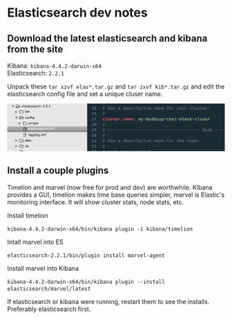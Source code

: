 # Elasticsearch dev notes

## Download the latest elasticsearch and kibana from the site

Kibana: `kibana-4.4.2-darwin-x64`  
Elasticsearch: `2.2.1`

Unpack these `tar xzvf elas*.tar.gz` and `tar zxvf kib*.tar.gz` and edit the elasticsearch config file and set a unique cluser name.

![config](es_config.png)

## Install a couple plugins

Timelion and marvel (now free for prod and dev) are worthwhile. Kibana provides a GUI, timelion makes time base queries simpler, marvel is Elastic's monitoring interface. It will show cluster stats, node stats, etc.

Install timelion  

    kibana-4.4.2-darwin-x64/bin/kibana plugin -i kibana/timelion

Intall marvel into ES

    elasticsearch-2.2.1/bin/plugin install marvel-agent

Install marvel into Kibana

    kibana-4.4.2-darwin-x64/bin/kibana plugin --install elasticsearch/marvel/latest

If elasticsearch or kibana were running, restart them to see the installs. Preferably elasticsearch first. 

